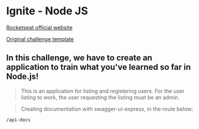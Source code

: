 # Ignite - Node JS


[Rocketseat official website](https://www.rocketseat.com.br/)

[Original challenge template](https://github.com/rocketseat-education/ignite-template-introducao-ao-SOLID)

## In this challenge, we have to create an application to train what you've learned so far in Node.js!

> This is an application for listing and registering users. For the user listing to work, the user requesting the listing must be an admin.

> Creating documentation with swagger-ui-express, in the route below:

```
/api-docs
```